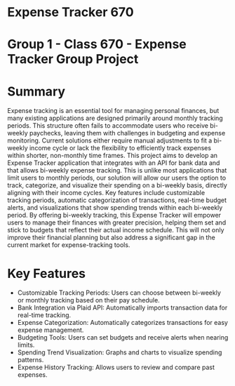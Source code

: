 # Expense Tracker 670

# Group 1 - Class 670 - Expense Tracker Group Project

# Summary
Expense tracking is an essential tool for managing personal finances, but many existing applications are designed primarily around monthly tracking periods. This structure often fails to accommodate users who receive bi-weekly paychecks, leaving them with challenges in budgeting and expense monitoring. Current solutions either require manual adjustments to fit a bi-weekly income cycle or lack the flexibility to efficiently track expenses within shorter, non-monthly time frames.
This project aims to develop an Expense Tracker application that integrates with an API for bank data and that allows bi-weekly expense tracking. This is unlike most applications that limit users to monthly periods, our solution will allow our users the option to track, categorize, and visualize their spending on a bi-weekly basis, directly aligning with their income cycles. Key features include customizable tracking periods, automatic categorization of transactions, real-time budget alerts, and visualizations that show spending trends within each bi-weekly period.
By offering bi-weekly tracking, this Expense Tracker will empower users to manage their finances with greater precision, helping them set and stick to budgets that reflect their actual income schedule. This will not only improve their financial planning but also address a significant gap in the current market for expense-tracking tools.

# Key Features
- Customizable Tracking Periods: Users can choose between bi-weekly or monthly tracking based on their pay schedule.
- Bank Integration via Plaid API: Automatically imports transaction data for real-time tracking.
- Expense Categorization: Automatically categorizes transactions for easy expense management.
- Budgeting Tools: Users can set budgets and receive alerts when nearing limits.
- Spending Trend Visualization: Graphs and charts to visualize spending patterns.
- Expense History Tracking: Allows users to review and compare past expenses.
